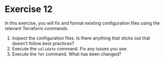 # Exercise 12

In this exercise, you will fix and format existing configuration files using the relevant Terraform commands.

1. Inspect the configuration files. Is there anything that sticks out that doesn't follow best practices?
2. Execute the `validate` command. Fix any issues you see.
3. Execute the `fmt` command. What has been changed?